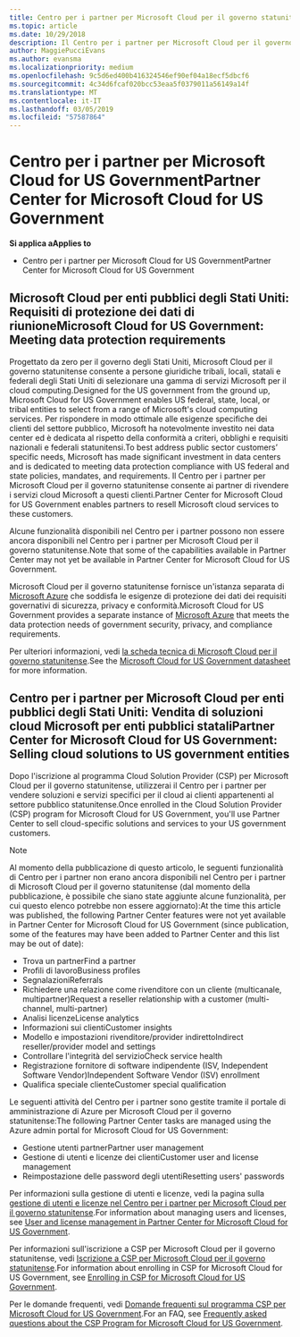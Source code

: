 ```yaml
---
title: Centro per i partner per Microsoft Cloud per il governo statunitense | Centro per i partner per Microsoft Cloud per il governo statunitense
ms.topic: article
ms.date: 10/29/2018
description: Il Centro per i partner per Microsoft Cloud per il governo statunitense è il portale aziendale per i partner Microsoft che desiderano offrire soluzioni cloud Microsoft ai clienti che lavorano con agenzie governative degli Stati Uniti.
author: MaggiePucciEvans
ms.author: evansma
ms.localizationpriority: medium
ms.openlocfilehash: 9c5d6ed400b416324546ef90ef04a18ecf5dbcf6
ms.sourcegitcommit: 4c34d6fcaf020bcc53eaa5f0379011a56149a14f
ms.translationtype: MT
ms.contentlocale: it-IT
ms.lasthandoff: 03/05/2019
ms.locfileid: "57587864"
---
```

# <a name="partner-center-for-microsoft-cloud-for-us-government"></a><span data-ttu-id="d2a88-103">Centro per i partner per Microsoft Cloud for US Government</span><span class="sxs-lookup"><span data-stu-id="d2a88-103">Partner Center for Microsoft Cloud for US Government</span></span>

<span data-ttu-id="d2a88-104">**Si applica a**</span><span class="sxs-lookup"><span data-stu-id="d2a88-104">**Applies to**</span></span>

-  <span data-ttu-id="d2a88-105">Centro per i partner per Microsoft Cloud for US Government</span><span class="sxs-lookup"><span data-stu-id="d2a88-105">Partner Center for Microsoft Cloud for US Government</span></span>

## <a name="microsoft-cloud-for-us-government-meeting-data-protection-requirements"></a><span data-ttu-id="d2a88-106">Microsoft Cloud per enti pubblici degli Stati Uniti: Requisiti di protezione dei dati di riunione</span><span class="sxs-lookup"><span data-stu-id="d2a88-106">Microsoft Cloud for US Government: Meeting data protection requirements</span></span> 

<span data-ttu-id="d2a88-107">Progettato da zero per il governo degli Stati Uniti, Microsoft Cloud per il governo statunitense consente a persone giuridiche tribali, locali, statali e federali degli Stati Uniti di selezionare una gamma di servizi Microsoft per il cloud computing.</span><span class="sxs-lookup"><span data-stu-id="d2a88-107">Designed for the US government from the ground up, Microsoft Cloud for US Government enables US federal, state, local, or tribal entities to select from a range of Microsoft's cloud computing services.</span></span> <span data-ttu-id="d2a88-108">Per rispondere in modo ottimale alle esigenze specifiche dei clienti del settore pubblico, Microsoft ha notevolmente investito nei data center ed è dedicata al rispetto della conformità a criteri, obblighi e requisiti nazionali e federali statunitensi.</span><span class="sxs-lookup"><span data-stu-id="d2a88-108">To best address public sector customers’ specific needs, Microsoft has made significant investment in data centers and is dedicated to meeting data protection compliance with US federal and state policies, mandates, and requirements.</span></span> <span data-ttu-id="d2a88-109">Il Centro per i partner per Microsoft Cloud per il governo statunitense consente ai partner di rivendere i servizi cloud Microsoft a questi clienti.</span><span class="sxs-lookup"><span data-stu-id="d2a88-109">Partner Center for Microsoft Cloud for US Government enables partners to resell Microsoft cloud services to these customers.</span></span>

<span data-ttu-id="d2a88-110">Alcune funzionalità disponibili nel Centro per i partner possono non essere ancora disponibili nel Centro per i partner per Microsoft Cloud per il governo statunitense.</span><span class="sxs-lookup"><span data-stu-id="d2a88-110">Note that some of the capabilities available in Partner Center may not yet be available in Partner Center for Microsoft Cloud for US Government.</span></span>

<span data-ttu-id="d2a88-111">Microsoft Cloud per il governo statunitense fornisce un'istanza separata di [Microsoft Azure](https://azure.microsoft.com/en-us/overview/clouds/government/) che soddisfa le esigenze di protezione dei dati dei requisiti governativi di sicurezza, privacy e conformità.</span><span class="sxs-lookup"><span data-stu-id="d2a88-111">Microsoft Cloud for US Government provides a separate instance of [Microsoft Azure](https://azure.microsoft.com/en-us/overview/clouds/government/) that meets the data protection needs of government security, privacy, and compliance requirements.</span></span> 

<span data-ttu-id="d2a88-112">Per ulteriori informazioni, vedi [la scheda tecnica di Microsoft Cloud per il governo statunitense](https://download.microsoft.com/download/C/9/C/C9CA3002-DFC4-4ADA-841F-DF42AEC042FB/Microsoft_Azure_Government_Datasheet_EN_US.PDF).</span><span class="sxs-lookup"><span data-stu-id="d2a88-112">See the [Microsoft Cloud for US Government datasheet](https://download.microsoft.com/download/C/9/C/C9CA3002-DFC4-4ADA-841F-DF42AEC042FB/Microsoft_Azure_Government_Datasheet_EN_US.PDF) for more information.</span></span>

## <a name="partner-center-for-microsoft-cloud-for-us-government-selling-cloud-solutions-to-us-government-entities"></a><span data-ttu-id="d2a88-113">Centro per i partner per Microsoft Cloud per enti pubblici degli Stati Uniti: Vendita di soluzioni cloud Microsoft per enti pubblici statali</span><span class="sxs-lookup"><span data-stu-id="d2a88-113">Partner Center for Microsoft Cloud for US Government: Selling cloud solutions to US government entities</span></span>

<span data-ttu-id="d2a88-114">Dopo l'iscrizione al programma Cloud Solution Provider (CSP) per Microsoft Cloud per il governo statunitense, utilizzerai il Centro per i partner per vendere soluzioni e servizi specifici per il cloud ai clienti appartenenti al settore pubblico statunitense.</span><span class="sxs-lookup"><span data-stu-id="d2a88-114">Once enrolled in the Cloud Solution Provider (CSP) program for Microsoft Cloud for US Government, you'll use Partner Center to sell cloud-specific solutions and services to your US government customers.</span></span> 

> [!NOTE]  
> <span data-ttu-id="d2a88-115">Al momento della pubblicazione di questo articolo, le seguenti funzionalità di Centro per i partner non erano ancora disponibili nel Centro per i partner di Microsoft Cloud per il governo statunitense (dal momento della pubblicazione, è possibile che siano state aggiunte alcune funzionalità, per cui questo elenco potrebbe non essere aggiornato):</span><span class="sxs-lookup"><span data-stu-id="d2a88-115">At the time this article was published, the following Partner Center features were not yet available in Partner Center for Microsoft Cloud for US Government (since publication, some of the features may have been added to Partner Center and this list may be out of date):</span></span>

- <span data-ttu-id="d2a88-116">Trova un partner</span><span class="sxs-lookup"><span data-stu-id="d2a88-116">Find a partner</span></span>
- <span data-ttu-id="d2a88-117">Profili di lavoro</span><span class="sxs-lookup"><span data-stu-id="d2a88-117">Business profiles</span></span>
- <span data-ttu-id="d2a88-118">Segnalazioni</span><span class="sxs-lookup"><span data-stu-id="d2a88-118">Referrals</span></span>
- <span data-ttu-id="d2a88-119">Richiedere una relazione come rivenditore con un cliente (multicanale, multipartner)</span><span class="sxs-lookup"><span data-stu-id="d2a88-119">Request a reseller relationship with a customer (multi-channel, multi-partner)</span></span>
- <span data-ttu-id="d2a88-120">Analisi licenze</span><span class="sxs-lookup"><span data-stu-id="d2a88-120">License analytics</span></span>
- <span data-ttu-id="d2a88-121">Informazioni sui clienti</span><span class="sxs-lookup"><span data-stu-id="d2a88-121">Customer insights</span></span>
- <span data-ttu-id="d2a88-122">Modello e impostazioni rivenditore/provider indiretto</span><span class="sxs-lookup"><span data-stu-id="d2a88-122">Indirect reseller/provider model and settings</span></span>
- <span data-ttu-id="d2a88-123">Controllare l'integrità del servizio</span><span class="sxs-lookup"><span data-stu-id="d2a88-123">Check service health</span></span>
- <span data-ttu-id="d2a88-124">Registrazione fornitore di software indipendente (ISV, Independent Software Vendor)</span><span class="sxs-lookup"><span data-stu-id="d2a88-124">Independent Software Vendor (ISV) enrollment</span></span>
- <span data-ttu-id="d2a88-125">Qualifica speciale cliente</span><span class="sxs-lookup"><span data-stu-id="d2a88-125">Customer special qualification</span></span>

<span data-ttu-id="d2a88-126">Le seguenti attività del Centro per i partner sono gestite tramite il portale di amministrazione di Azure per Microsoft Cloud per il governo statunitense:</span><span class="sxs-lookup"><span data-stu-id="d2a88-126">The following Partner Center tasks are managed using the Azure admin portal for Microsoft Cloud for US Government:</span></span> 

-   <span data-ttu-id="d2a88-127">Gestione utenti partner</span><span class="sxs-lookup"><span data-stu-id="d2a88-127">Partner user management</span></span>
-   <span data-ttu-id="d2a88-128">Gestione di utenti e licenze dei clienti</span><span class="sxs-lookup"><span data-stu-id="d2a88-128">Customer user and license management</span></span>
-   <span data-ttu-id="d2a88-129">Reimpostazione delle password degli utenti</span><span class="sxs-lookup"><span data-stu-id="d2a88-129">Resetting users' passwords</span></span>

<span data-ttu-id="d2a88-130">Per informazioni sulla gestione di utenti e licenze, vedi la pagina sulla [gestione di utenti e licenze nel Centro per i partner per Microsoft Cloud per il governo statunitense](user-management-in-partner-center-for-microsoft-us-govt-cloud.md).</span><span class="sxs-lookup"><span data-stu-id="d2a88-130">For information about managing users and licenses, see [User and license management in Partner Center for Microsoft Cloud for US Government](user-management-in-partner-center-for-microsoft-us-govt-cloud.md).</span></span>

<span data-ttu-id="d2a88-131">Per informazioni sull'iscrizione a CSP per Microsoft Cloud per il governo statunitense, vedi [Iscrizione a CSP per Microsoft Cloud per il governo statunitense](enroll-in-csp-for-microsoft-us-govt-cloud.md).</span><span class="sxs-lookup"><span data-stu-id="d2a88-131">For information about enrolling in CSP for Microsoft Cloud for US Government, see [Enrolling in CSP for Microsoft Cloud for US Government](enroll-in-csp-for-microsoft-us-govt-cloud.md).</span></span>

<span data-ttu-id="d2a88-132">Per le domande frequenti, vedi [Domande frequenti sul programma CSP per Microsoft Cloud for US Government](faq-for-us-govt-cloud.md).</span><span class="sxs-lookup"><span data-stu-id="d2a88-132">For an FAQ, see [Frequently asked questions about the CSP Program for Microsoft Cloud for US Government](faq-for-us-govt-cloud.md).</span></span>